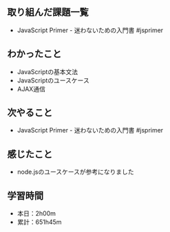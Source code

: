 ## 取り組んだ課題一覧
- JavaScript Primer - 迷わないための入門書 #jsprimer
## わかったこと
- JavaScriptの基本文法
- JavaScriptのユースケース
- AJAX通信
## 次やること
- JavaScript Primer - 迷わないための入門書 #jsprimer
## 感じたこと
-  node.jsのユースケースが参考になりました
## 学習時間
- 本日：2h00m
- 累計：651h45m
